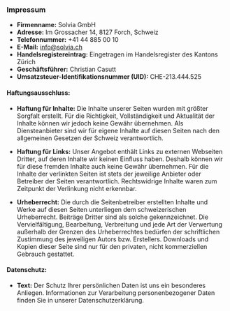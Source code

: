 ### **Impressum**

- **Firmenname:** Solvia GmbH
- **Adresse:** Im Grossacher 14, 8127 Forch, Schweiz
- **Telefonnummer:** +41 44 885 00 10
- **E-Mail:** info@solvia.ch
- **Handelsregistereintrag:** Eingetragen im Handelsregister des Kantons Zürich
- **Geschäftsführer:** Christian Casutt
- **Umsatzsteuer-Identifikationsnummer (UID):** CHE-213.444.525

#### **Haftungsausschluss:**
- **Haftung für Inhalte:** Die Inhalte unserer Seiten wurden mit größter Sorgfalt erstellt. Für die Richtigkeit, Vollständigkeit und Aktualität der Inhalte können wir jedoch keine Gewähr übernehmen. Als Diensteanbieter sind wir für eigene Inhalte auf diesen Seiten nach den allgemeinen Gesetzen der Schweiz verantwortlich.
  
- **Haftung für Links:** Unser Angebot enthält Links zu externen Webseiten Dritter, auf deren Inhalte wir keinen Einfluss haben. Deshalb können wir für diese fremden Inhalte auch keine Gewähr übernehmen. Für die Inhalte der verlinkten Seiten ist stets der jeweilige Anbieter oder Betreiber der Seiten verantwortlich. Rechtswidrige Inhalte waren zum Zeitpunkt der Verlinkung nicht erkennbar.
  
- **Urheberrecht:** Die durch die Seitenbetreiber erstellten Inhalte und Werke auf diesen Seiten unterliegen dem schweizerischen Urheberrecht. Beiträge Dritter sind als solche gekennzeichnet. Die Vervielfältigung, Bearbeitung, Verbreitung und jede Art der Verwertung außerhalb der Grenzen des Urheberrechtes bedürfen der schriftlichen Zustimmung des jeweiligen Autors bzw. Erstellers. Downloads und Kopien dieser Seite sind nur für den privaten, nicht kommerziellen Gebrauch gestattet.

#### **Datenschutz:**
- **Text:** Der Schutz Ihrer persönlichen Daten ist uns ein besonderes Anliegen. Informationen zur Verarbeitung personenbezogener Daten finden Sie in unserer Datenschutzerklärung.